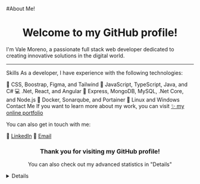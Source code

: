 
#About Me!
<h1 align="center">Welcome to my GitHub profile!</h1>
I'm Vale Moreno, a passionate full stack web developer dedicated to creating innovative solutions in the digital world.

<hr>
Skills
As a developer, I have experience with the following technologies:

🎨 CSS, Boostrap, Figma, and Tailwind
🚀 JavaScript, TypeScript, Java, and C#
💻 .Net, React, and Angular
🤖 Express, MongoDB, MySQL, .Net Core, and Node.js
💾 Docker, Sonarqube, and Portainer
🔮 Linux and Windows
Contact Me
If you want to learn more about my work, you can visit <a href="https://valen-moreno-dev.vercel.app/" target="_blank">✨ my online portfolio</a><br>

You can also get in touch with me: <br>

💼 <a href="https://www.linkedin.com/in/diana-valentina-moreno/" target="_blank">LinkedIn</a>
💜 <a href="https://valen-moreno-dev.vercel.app/#Contact" target="_blank">Email</a>
<h3 align="center">Thank you for visiting my GitHub profile!</h3>
<p align="center">You can also check out my advanced statistics in "Details"</p>
<details>
<p align="center">
  <a href="https://github.com/valemorenodev">
    <img src="https://github-readme-streak-stats.herokuapp.com/?user=valemorenodev&hide_border=true&card_width=338&theme=transparent" />
  </a>
  <a href="https://github.com/valemorenodev">
    <img src="http://github-profile-summary-cards.vercel.app/api/cards/stats?username=valemorenodev&theme=transparent" />
  </a>
 <p align="center">
  <img align="center" src="https://github-readme-stats.vercel.app/api/top-langs/?username=valemorenodev&show_icons=true&theme=dracula&title_color=ffffff&text_color=ffffff&bg_color=000000&locale=en" width="350" >
 </p>
 <hr>
</p>
</details>
</p>
